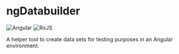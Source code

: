 # ngDatabuilder

![Angular](https://img.shields.io/badge/Angular-DD0031?logo=angular&logoColor=fff&style=for-the-badge) ![RxJS](https://img.shields.io/badge/RxJS-B7178C?style=for-the-badge&logo=reactivex&logoColor=white)

A helper tool to create data sets for testing purposes in an Angular environment.
